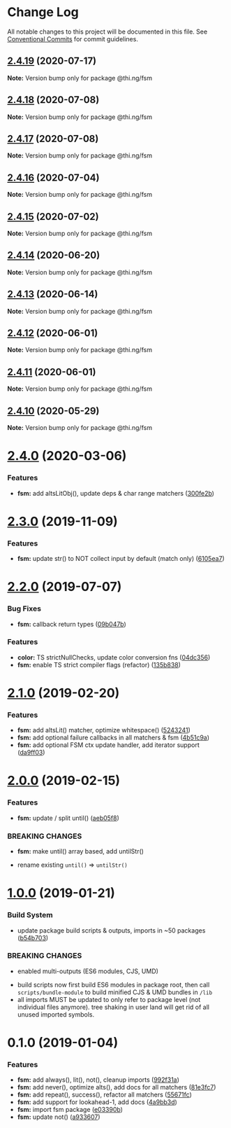 # Change Log

All notable changes to this project will be documented in this file.
See [Conventional Commits](https://conventionalcommits.org) for commit guidelines.

## [2.4.19](https://github.com/thi-ng/umbrella/compare/@thi.ng/fsm@2.4.18...@thi.ng/fsm@2.4.19) (2020-07-17)

**Note:** Version bump only for package @thi.ng/fsm





## [2.4.18](https://github.com/thi-ng/umbrella/compare/@thi.ng/fsm@2.4.17...@thi.ng/fsm@2.4.18) (2020-07-08)

**Note:** Version bump only for package @thi.ng/fsm





## [2.4.17](https://github.com/thi-ng/umbrella/compare/@thi.ng/fsm@2.4.16...@thi.ng/fsm@2.4.17) (2020-07-08)

**Note:** Version bump only for package @thi.ng/fsm





## [2.4.16](https://github.com/thi-ng/umbrella/compare/@thi.ng/fsm@2.4.15...@thi.ng/fsm@2.4.16) (2020-07-04)

**Note:** Version bump only for package @thi.ng/fsm





## [2.4.15](https://github.com/thi-ng/umbrella/compare/@thi.ng/fsm@2.4.14...@thi.ng/fsm@2.4.15) (2020-07-02)

**Note:** Version bump only for package @thi.ng/fsm





## [2.4.14](https://github.com/thi-ng/umbrella/compare/@thi.ng/fsm@2.4.13...@thi.ng/fsm@2.4.14) (2020-06-20)

**Note:** Version bump only for package @thi.ng/fsm





## [2.4.13](https://github.com/thi-ng/umbrella/compare/@thi.ng/fsm@2.4.12...@thi.ng/fsm@2.4.13) (2020-06-14)

**Note:** Version bump only for package @thi.ng/fsm





## [2.4.12](https://github.com/thi-ng/umbrella/compare/@thi.ng/fsm@2.4.11...@thi.ng/fsm@2.4.12) (2020-06-01)

**Note:** Version bump only for package @thi.ng/fsm





## [2.4.11](https://github.com/thi-ng/umbrella/compare/@thi.ng/fsm@2.4.10...@thi.ng/fsm@2.4.11) (2020-06-01)

**Note:** Version bump only for package @thi.ng/fsm





## [2.4.10](https://github.com/thi-ng/umbrella/compare/@thi.ng/fsm@2.4.9...@thi.ng/fsm@2.4.10) (2020-05-29)

**Note:** Version bump only for package @thi.ng/fsm





# [2.4.0](https://github.com/thi-ng/umbrella/compare/@thi.ng/fsm@2.3.7...@thi.ng/fsm@2.4.0) (2020-03-06)


### Features

* **fsm:** add altsLitObj(), update deps & char range matchers ([300fe2b](https://github.com/thi-ng/umbrella/commit/300fe2bf6a814f3822a2173576c8ab7b76d3f4bb))





# [2.3.0](https://github.com/thi-ng/umbrella/compare/@thi.ng/fsm@2.2.5...@thi.ng/fsm@2.3.0) (2019-11-09)

### Features

* **fsm:** update str() to NOT collect input by default (match only) ([6105ea7](https://github.com/thi-ng/umbrella/commit/6105ea7f8a9c99b0117bb6db2396607438c1eb02))

# [2.2.0](https://github.com/thi-ng/umbrella/compare/@thi.ng/fsm@2.1.15...@thi.ng/fsm@2.2.0) (2019-07-07)

### Bug Fixes

* **fsm:** callback return types ([09b047b](https://github.com/thi-ng/umbrella/commit/09b047b))

### Features

* **color:** TS strictNullChecks, update color conversion fns ([04dc356](https://github.com/thi-ng/umbrella/commit/04dc356))
* **fsm:** enable TS strict compiler flags (refactor) ([135b838](https://github.com/thi-ng/umbrella/commit/135b838))

# [2.1.0](https://github.com/thi-ng/umbrella/compare/@thi.ng/fsm@2.0.0...@thi.ng/fsm@2.1.0) (2019-02-20)

### Features

* **fsm:** add altsLit() matcher, optimize whitespace() ([5243241](https://github.com/thi-ng/umbrella/commit/5243241))
* **fsm:** add optional failure callbacks in all matchers & fsm ([4b51c9a](https://github.com/thi-ng/umbrella/commit/4b51c9a))
* **fsm:** add optional FSM ctx update handler, add iterator support ([da9ff03](https://github.com/thi-ng/umbrella/commit/da9ff03))

# [2.0.0](https://github.com/thi-ng/umbrella/compare/@thi.ng/fsm@1.0.4...@thi.ng/fsm@2.0.0) (2019-02-15)

### Features

* **fsm:** update / split until() ([aeb05f8](https://github.com/thi-ng/umbrella/commit/aeb05f8))

### BREAKING CHANGES

* **fsm:** make until() array based, add untilStr()

- rename existing `until()` => `untilStr()`

# [1.0.0](https://github.com/thi-ng/umbrella/compare/@thi.ng/fsm@0.1.0...@thi.ng/fsm@1.0.0) (2019-01-21)

### Build System

* update package build scripts & outputs, imports in ~50 packages ([b54b703](https://github.com/thi-ng/umbrella/commit/b54b703))

### BREAKING CHANGES

* enabled multi-outputs (ES6 modules, CJS, UMD)

- build scripts now first build ES6 modules in package root, then call
  `scripts/bundle-module` to build minified CJS & UMD bundles in `/lib`
- all imports MUST be updated to only refer to package level
  (not individual files anymore). tree shaking in user land will get rid of
  all unused imported symbols.

# 0.1.0 (2019-01-04)

### Features

* **fsm:** add always(), lit(), not(), cleanup imports ([992f31a](https://github.com/thi-ng/umbrella/commit/992f31a))
* **fsm:** add never(), optimize alts(), add docs for all matchers ([81e3fc7](https://github.com/thi-ng/umbrella/commit/81e3fc7))
* **fsm:** add repeat(), success(), refactor all matchers ([55671fc](https://github.com/thi-ng/umbrella/commit/55671fc))
* **fsm:** add support for lookahead-1, add docs ([4a9bb3d](https://github.com/thi-ng/umbrella/commit/4a9bb3d))
* **fsm:** import fsm package ([e03390b](https://github.com/thi-ng/umbrella/commit/e03390b))
* **fsm:** update not() ([a933607](https://github.com/thi-ng/umbrella/commit/a933607))
